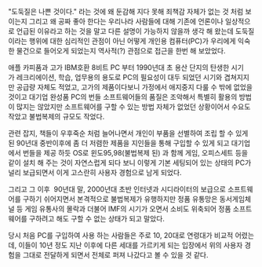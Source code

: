 
"도둑질은 나쁜 것이다." 라는 것에 왜 둔감해 지다 못해 죄책감 자체가 없는 것 처럼 보이는지 그리고 왜 공짜 좋아 한다는 우리나라 사람들에 대해 기존에 언론이나 일상적으로 언급된 이유라고 하는 것을 말고 다른 설명이 가능하지 않을까 생각 해 왔는데 도둑질이라는 행위에 대한 심리적인 관점이 아닌 어떻게 개인용 컴퓨터(PC)가 우리에게 익숙한 물건으로 들어오게 되었는지 역사적(?) 관점으로 접근을 한번 해 보았었다.

애플 카피품과 고가 IBM호환 8비트 PC 부터 1990년대 초 용산 단지의 탄생한 시기가 레크리에이션, 학습, 업무용의 용도로 PC의 필요성이 대두 되었던 시기와 겹쳐지지만 공급량 자체도 적었고, 고가의 제품이다보니 가정에서 애지중지 다룰 수 밖에 없었을 것이고 대기업 완성품 PC의 번들 소프트웨어들의 품질은 조악해서 특별히 활용의 방법이 많지는 않았지만 소프트웨어를 구할 수 있는 방법 자체가 없었던 상황이어서 수요도 작았고 불법복제의 규모도 작었다.

관련 잡지, 책들이 우후죽순 처럼 늘어나면서 개인이 부품을 선별하여 조립 할 수 있게 된 90년대 중반이후에 좀 더 저렴한 제품을 지인들을 통해 구입할 수 있게 되고 대기업에서 번들을 제공 하듯 OS로 윈도95,98(불법복제 된) 과 함께 게임, 오피스세트 등을 같이 설치 해 주는 것이 자연스럽게 되다 보니 이렇게 기본 세팅되어 있는 상태의 PC가 널리 보급되면서 이게 고스란히 사용자 경험으로 남게 되었다.

그리고 그 이후  90년대 말, 2000년대 초반 인터넷과 시디라이터의 보급으로 소프트웨어를 구하기 쉬어지면서 본격적으로 불법복제가 유행하지만 정품 유통망은 동서게임체널 등 게임 유통사의 몰락과 더불어 IMF의 시기가 오면서 소비도 위축되어 정품 소프트웨어를 구하려고 해도 구할 수 없는 상태가 되고 말았다.

당시 처음 PC를 구입하여 사용 하는 사람들은 주로 10, 20대로 연령대가 비교적 어렸는데, 이들이 10년 정도 지난 이후에 다른 세대를 가르키게 되는 입장에서 위의 사용자 경험을 그대로 전달하게 되면서 전체로 퍼져 나갔다고 볼 수 있을 것 같다.